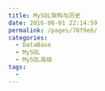 ```yaml
---
title: MySQL架构与历史
date: 2016-06-01 22:14:59
permalink: /pages/78f9e6/
categories:
  - DataBase
  - MySQL
  - MySQL高级
tags:
  - 
---
```


